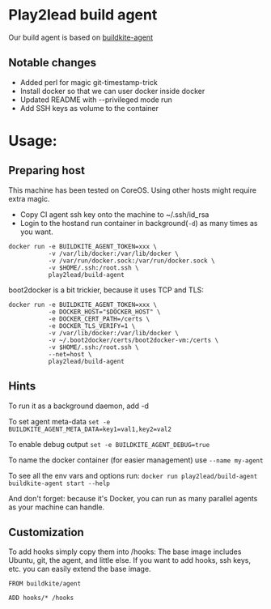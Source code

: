 # Play2lead build agent
Our build agent is based on [buildkite-agent](https://github.com/buildkite/docker-buildkite-agent)

## Notable changes
- Added perl for magic git-timestamp-trick
- Install docker so that we can user docker inside docker
- Updated README with --privileged mode run
- Add SSH keys as volume to the container

# Usage:
## Preparing host
This machine has been tested on CoreOS. Using other hosts might require extra magic.

- Copy CI agent ssh key onto the machine to ~/.ssh/id_rsa
- Login to the hostand run container in background(`-d`) as many times as you want.
```
docker run -e BUILDKITE_AGENT_TOKEN=xxx \
           -v /var/lib/docker:/var/lib/docker \
           -v /var/run/docker.sock:/var/run/docker.sock \
           -v $HOME/.ssh:/root.ssh \
           play2lead/build-agent
```
boot2docker is a bit trickier, because it uses TCP and TLS:


```
docker run -e BUILDKITE_AGENT_TOKEN=xxx \
           -e DOCKER_HOST="$DOCKER_HOST" \
           -e DOCKER_CERT_PATH=/certs \
           -e DOCKER_TLS_VERIFY=1 \
           -v /var/lib/docker:/var/lib/docker \
           -v ~/.boot2docker/certs/boot2docker-vm:/certs \
           -v $HOME/.ssh:/root.ssh \
           --net=host \
           play2lead/build-agent
```
## Hints
To run it as a background daemon, add -d

To set agent meta-data `set -e BUILDKITE_AGENT_META_DATA=key1=val1,key2=val2`

To enable debug output `set -e BUILDKITE_AGENT_DEBUG=true`

To name the docker container (for easier management) use `--name my-agent`

To see all the env vars and options run: `docker run play2lead/build-agent buildkite-agent start --help`

And don't forget: because it's Docker, you can run as many parallel agents as your machine can handle.

## Customization
To add hooks simply copy them into /hooks:
The base image includes Ubuntu, git, the agent, and little else. If you want to add hooks, ssh keys, etc. you can easily extend the base image.

```
FROM buildkite/agent

ADD hooks/* /hooks
```
